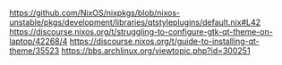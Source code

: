 https://github.com/NixOS/nixpkgs/blob/nixos-unstable/pkgs/development/libraries/qtstyleplugins/default.nix#L42
https://discourse.nixos.org/t/struggling-to-configure-gtk-qt-theme-on-laptop/42268/4
https://discourse.nixos.org/t/guide-to-installing-qt-theme/35523
https://bbs.archlinux.org/viewtopic.php?id=300251
